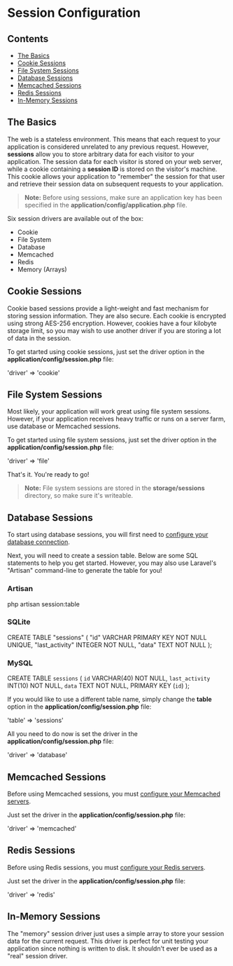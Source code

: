 # Session Configuration## Contents- [The Basics](#the-basics)- [Cookie Sessions](#cookie)- [File System Sessions](#file)- [Database Sessions](#database)- [Memcached Sessions](#memcached)- [Redis Sessions](#redis)- [In-Memory Sessions](#memory)<a name="the-basics"></a>## The BasicsThe web is a stateless environment. This means that each request to your application is considered unrelated to any previous request. However, **sessions** allow you to store arbitrary data for each visitor to your application. The session data for each visitor is stored on your web server, while a cookie containing a **session ID** is stored on the visitor's machine. This cookie allows your application to "remember" the session for that user and retrieve their session data on subsequent requests to your application.> **Note:** Before using sessions, make sure an application key has been specified in the **application/config/application.php** file.Six session drivers are available out of the box:- Cookie- File System- Database- Memcached- Redis- Memory (Arrays)<a name="cookie"></a>## Cookie SessionsCookie based sessions provide a light-weight and fast mechanism for storing session information. They are also secure. Each cookie is encrypted using strong AES-256 encryption. However, cookies have a four kilobyte storage limit, so you may wish to use another driver if you are storing a lot of data in the session.To get started using cookie sessions, just set the driver option in the **application/config/session.php** file:  'driver' => 'cookie'<a name="file"></a>## File System SessionsMost likely, your application will work great using file system sessions. However, if your application receives heavy traffic or runs on a server farm, use database or Memcached sessions.To get started using file system sessions, just set the driver option in the **application/config/session.php** file:  'driver' => 'file'That's it. You're ready to go!> **Note:** File system sessions are stored in the **storage/sessions** directory, so make sure it's writeable.<a name="database"></a>## Database SessionsTo start using database sessions, you will first need to [configure your database connection](/docs/database/config).Next, you will need to create a session table. Below are some SQL statements to help you get started. However, you may also use Laravel's "Artisan" command-line to generate the table for you!### Artisan  php artisan session:table### SQLite  CREATE TABLE "sessions" (       "id" VARCHAR PRIMARY KEY NOT NULL UNIQUE,       "last_activity" INTEGER NOT NULL,       "data" TEXT NOT NULL  );### MySQL  CREATE TABLE `sessions` (       `id` VARCHAR(40) NOT NULL,       `last_activity` INT(10) NOT NULL,       `data` TEXT NOT NULL,       PRIMARY KEY (`id`)  );If you would like to use a different table name, simply change the **table** option in the **application/config/session.php** file:  'table' => 'sessions'All you need to do now is set the driver in the **application/config/session.php** file:  'driver' => 'database'<a name="memcached"></a>## Memcached SessionsBefore using Memcached sessions, you must [configure your Memcached servers](/docs/database/config#memcached).Just set the driver in the **application/config/session.php** file:  'driver' => 'memcached'<a name="redis"></a>## Redis SessionsBefore using Redis sessions, you must [configure your Redis servers](/docs/database/redis#config).Just set the driver in the **application/config/session.php** file:  'driver' => 'redis'<a name="memory"></a>## In-Memory SessionsThe "memory" session driver just uses a simple array to store your session data for the current request. This driver is perfect for unit testing your application since nothing is written to disk. It shouldn't ever be used as a "real" session driver.